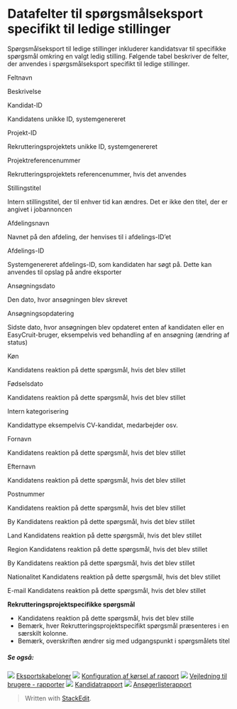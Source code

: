 # Datafelter til spørgsmålseksport specifikt til ledige stillinger

Spørgsmålseksport til ledige stillinger inkluderer kandidatsvar til specifikke spørgsmål omkring en valgt ledig stilling. Følgende tabel beskriver de felter, der anvendes i spørgsmålseksport specifikt til ledige stillinger.

Feltnavn

Beskrivelse

Kandidat-ID

Kandidatens unikke ID, systemgenereret

Projekt-ID

Rekrutteringsprojektets unikke ID, systemgenereret

Projektreferencenummer

Rekrutteringsprojektets referencenummer, hvis det anvendes

Stillingstitel

Intern stillingstitel, der til enhver tid kan ændres. Det er ikke den titel, der er angivet i jobannoncen

Afdelingsnavn

Navnet på den afdeling, der henvises til i afdelings-ID’et

Afdelings-ID

Systemgenereret afdelings-ID, som kandidaten har søgt på. Dette kan anvendes til opslag på andre eksporter

Ansøgningsdato

Den dato, hvor ansøgningen blev skrevet

Ansøgningsopdatering

Sidste dato, hvor ansøgningen blev opdateret enten af kandidaten eller en EasyCruit-bruger, eksempelvis ved behandling af en ansøgning (ændring af status)

Køn

Kandidatens reaktion på dette spørgsmål, hvis det blev stillet

Fødselsdato

Kandidatens reaktion på dette spørgsmål, hvis det blev stillet

Intern kategorisering

Kandidattype eksempelvis CV-kandidat, medarbejder osv.

Fornavn

Kandidatens reaktion på dette spørgsmål, hvis det blev stillet

Efternavn

Kandidatens reaktion på dette spørgsmål, hvis det blev stillet

Postnummer

Kandidatens reaktion på dette spørgsmål, hvis det blev stillet

By
Kandidatens reaktion på dette spørgsmål, hvis det blev stillet

Land
Kandidatens reaktion på dette spørgsmål, hvis det blev stillet

Region
Kandidatens reaktion på dette spørgsmål, hvis det blev stillet

By
Kandidatens reaktion på dette spørgsmål, hvis det blev stillet

Nationalitet
Kandidatens reaktion på dette spørgsmål, hvis det blev stillet

E-mail
Kandidatens reaktion på dette spørgsmål, hvis det blev stillet

**Rekrutteringsprojektspecifikke spørgsmål**
- Kandidatens reaktion på dette spørgsmål, hvis det blev stille
- Bemærk, hver  Rekrutteringsprojektspecifikt  spørgsmål præsenteres i en særskilt kolonne.
- Bemærk, overskriften ændrer sig med udgangspunkt i spørgsmålets titel

##### Se også:

![](../Resources/Images/icon-document-link.png)  [Eksportskabeloner](export_templates.htm)
![](../Resources/Images/icon-document-link.png)  [Konfiguration af kørsel af rapport](configuring_and_running_a_report.htm)
![](../Resources/Images/icon-document-link.png)  [Vejledning til brugere - rapporter](guide_for_users_reports.htm)
![](../Resources/Images/icon-document-link.png)  [Kandidatrapport](candidate_report.htm)
![](../Resources/Images/icon-document-link.png)  [Ansøgerlisterapport](applicant_list_report.htm)


> Written with [StackEdit](https://stackedit.io/).
<!--stackedit_data:
eyJoaXN0b3J5IjpbLTEwMzM0Njc3ODddfQ==
-->